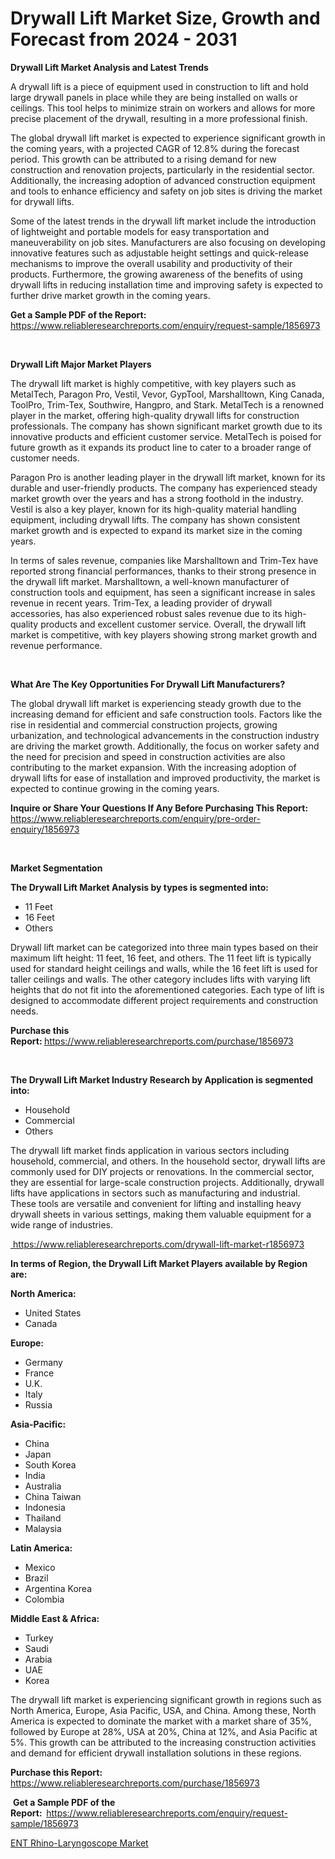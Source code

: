 <p><h1>Drywall Lift Market Size, Growth and Forecast from 2024 - 2031</h1></p><p><strong>Drywall Lift Market Analysis and Latest Trends</strong></p>
<p><p>A drywall lift is a piece of equipment used in construction to lift and hold large drywall panels in place while they are being installed on walls or ceilings. This tool helps to minimize strain on workers and allows for more precise placement of the drywall, resulting in a more professional finish.</p><p>The global drywall lift market is expected to experience significant growth in the coming years, with a projected CAGR of 12.8% during the forecast period. This growth can be attributed to a rising demand for new construction and renovation projects, particularly in the residential sector. Additionally, the increasing adoption of advanced construction equipment and tools to enhance efficiency and safety on job sites is driving the market for drywall lifts.</p><p>Some of the latest trends in the drywall lift market include the introduction of lightweight and portable models for easy transportation and maneuverability on job sites. Manufacturers are also focusing on developing innovative features such as adjustable height settings and quick-release mechanisms to improve the overall usability and productivity of their products. Furthermore, the growing awareness of the benefits of using drywall lifts in reducing installation time and improving safety is expected to further drive market growth in the coming years.</p></p>
<p><strong>Get a Sample PDF of the Report:&nbsp;</strong> <a href="https://www.reliableresearchreports.com/enquiry/request-sample/1856973">https://www.reliableresearchreports.com/enquiry/request-sample/1856973</a></p>
<p>&nbsp;</p>
<p><strong>Drywall Lift Major Market Players</strong></p>
<p><p>The drywall lift market is highly competitive, with key players such as MetalTech, Paragon Pro, Vestil, Vevor, GypTool, Marshalltown, King Canada, ToolPro, Trim-Tex, Southwire, Hangpro, and Stark. MetalTech is a renowned player in the market, offering high-quality drywall lifts for construction professionals. The company has shown significant market growth due to its innovative products and efficient customer service. MetalTech is poised for future growth as it expands its product line to cater to a broader range of customer needs.</p><p>Paragon Pro is another leading player in the drywall lift market, known for its durable and user-friendly products. The company has experienced steady market growth over the years and has a strong foothold in the industry. Vestil is also a key player, known for its high-quality material handling equipment, including drywall lifts. The company has shown consistent market growth and is expected to expand its market size in the coming years.</p><p>In terms of sales revenue, companies like Marshalltown and Trim-Tex have reported strong financial performances, thanks to their strong presence in the drywall lift market. Marshalltown, a well-known manufacturer of construction tools and equipment, has seen a significant increase in sales revenue in recent years. Trim-Tex, a leading provider of drywall accessories, has also experienced robust sales revenue due to its high-quality products and excellent customer service. Overall, the drywall lift market is competitive, with key players showing strong market growth and revenue performance.</p></p>
<p>&nbsp;</p>
<p><strong>What Are The Key Opportunities For Drywall Lift Manufacturers?</strong></p>
<p><p>The global drywall lift market is experiencing steady growth due to the increasing demand for efficient and safe construction tools. Factors like the rise in residential and commercial construction projects, growing urbanization, and technological advancements in the construction industry are driving the market growth. Additionally, the focus on worker safety and the need for precision and speed in construction activities are also contributing to the market expansion. With the increasing adoption of drywall lifts for ease of installation and improved productivity, the market is expected to continue growing in the coming years.</p></p>
<p><strong>Inquire or Share Your Questions If Any Before Purchasing This Report:</strong> <a href="https://www.reliableresearchreports.com/enquiry/pre-order-enquiry/1856973">https://www.reliableresearchreports.com/enquiry/pre-order-enquiry/1856973</a></p>
<p>&nbsp;</p>
<p><strong>Market Segmentation</strong></p>
<p><strong>The Drywall Lift Market Analysis by types is segmented into:</strong></p>
<p><ul><li>11 Feet</li><li>16 Feet</li><li>Others</li></ul></p>
<p><p>Drywall lift market can be categorized into three main types based on their maximum lift height: 11 feet, 16 feet, and others. The 11 feet lift is typically used for standard height ceilings and walls, while the 16 feet lift is used for taller ceilings and walls. The other category includes lifts with varying lift heights that do not fit into the aforementioned categories. Each type of lift is designed to accommodate different project requirements and construction needs.</p></p>
<p><strong>Purchase this Report:&nbsp;</strong><a href="https://www.reliableresearchreports.com/purchase/1856973">https://www.reliableresearchreports.com/purchase/1856973</a></p>
<p>&nbsp;</p>
<p><strong>The Drywall Lift Market Industry Research by Application is segmented into:</strong></p>
<p><ul><li>Household</li><li>Commercial</li><li>Others</li></ul></p>
<p><p>The drywall lift market finds application in various sectors including household, commercial, and others. In the household sector, drywall lifts are commonly used for DIY projects or renovations. In the commercial sector, they are essential for large-scale construction projects. Additionally, drywall lifts have applications in sectors such as manufacturing and industrial. These tools are versatile and convenient for lifting and installing heavy drywall sheets in various settings, making them valuable equipment for a wide range of industries.</p></p>
<p><a href="https://www.reliableresearchreports.com/drywall-lift-market-r1856973">&nbsp;https://www.reliableresearchreports.com/drywall-lift-market-r1856973</a></p>
<p><strong>In terms of Region, the Drywall Lift Market Players available by Region are:</strong></p>
<p>
    <p> <strong> North America: </strong>
        <ul>
            <li>United States</li>
            <li>Canada</li>
        </ul>
        </p> 
    <p> <strong> Europe: </strong>
        <ul>
            <li>Germany</li>
            <li>France</li>
            <li>U.K.</li>
            <li>Italy</li>
            <li>Russia</li>
        </ul>
        </p> 
    <p> <strong> Asia-Pacific: </strong>
        <ul>
            <li>China</li>
            <li>Japan</li>
            <li>South Korea</li>
            <li>India</li>
            <li>Australia</li>
            <li>China Taiwan</li>
            <li>Indonesia</li>
            <li>Thailand</li>
            <li>Malaysia</li>
        </ul>
        </p> 
    <p> <strong> Latin America: </strong>
        <ul>
            <li>Mexico</li>
            <li>Brazil</li>
            <li>Argentina Korea</li>
            <li>Colombia</li>
        </ul>
        </p> 
    <p> <strong> Middle East & Africa: </strong>
        <ul>
            <li>Turkey</li>
            <li>Saudi</li>
            <li>Arabia</li>
            <li>UAE</li>
            <li>Korea</li>
        </ul>
    </p>
    </p>
<p><p>The drywall lift market is experiencing significant growth in regions such as North America, Europe, Asia Pacific, USA, and China. Among these, North America is expected to dominate the market with a market share of 35%, followed by Europe at 28%, USA at 20%, China at 12%, and Asia Pacific at 5%. This growth can be attributed to the increasing construction activities and demand for efficient drywall installation solutions in these regions.</p></p>
<p><strong>Purchase this Report: </strong><a href="https://www.reliableresearchreports.com/purchase/1856973">https://www.reliableresearchreports.com/purchase/1856973</a></p>
<p>&nbsp;<strong>Get a Sample PDF of the Report:&nbsp;&nbsp;</strong><a href="https://www.reliableresearchreports.com/enquiry/request-sample/1856973">https://www.reliableresearchreports.com/enquiry/request-sample/1856973</a></p>
<p><strong></strong></p>
<p><p><a href="https://silk-columnist-571.notion.site/ENT-Rhino-Laryngoscope-Market-Research-Report-Its-History-and-Forecast-2024-to-2031-7d3f274571d2416aa20d209fb88f610d">ENT Rhino-Laryngoscope Market</a></p></p>